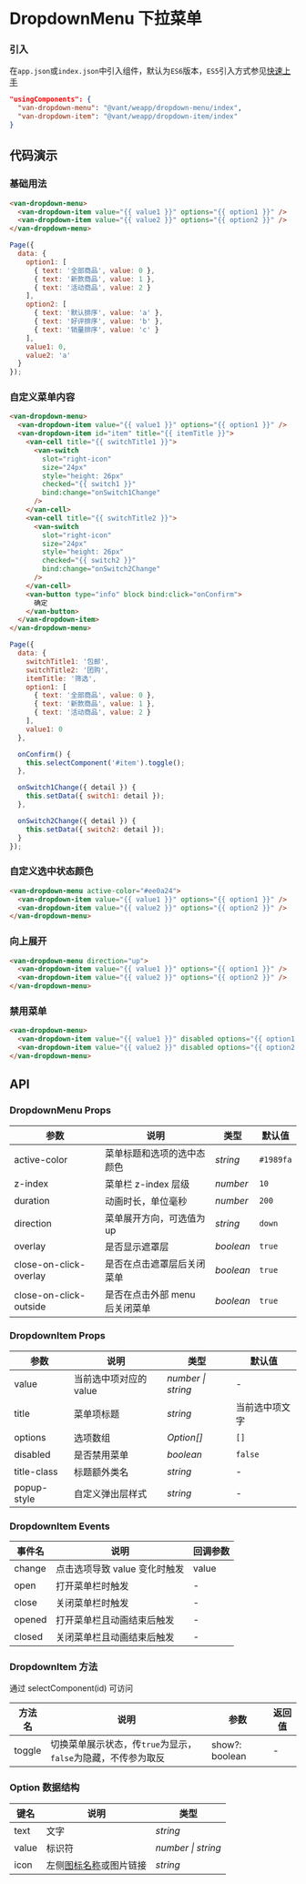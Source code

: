 # DropdownMenu 下拉菜单

### 引入

在`app.json`或`index.json`中引入组件，默认为`ES6`版本，`ES5`引入方式参见[快速上手](#/quickstart)

```json
"usingComponents": {
  "van-dropdown-menu": "@vant/weapp/dropdown-menu/index",
  "van-dropdown-item": "@vant/weapp/dropdown-item/index"
}
```

## 代码演示

### 基础用法

```html
<van-dropdown-menu>
  <van-dropdown-item value="{{ value1 }}" options="{{ option1 }}" />
  <van-dropdown-item value="{{ value2 }}" options="{{ option2 }}" />
</van-dropdown-menu>
```

```js
Page({
  data: {
    option1: [
      { text: '全部商品', value: 0 },
      { text: '新款商品', value: 1 },
      { text: '活动商品', value: 2 }
    ],
    option2: [
      { text: '默认排序', value: 'a' },
      { text: '好评排序', value: 'b' },
      { text: '销量排序', value: 'c' }
    ],
    value1: 0,
    value2: 'a'
  }
});
```

### 自定义菜单内容

```html
<van-dropdown-menu>
  <van-dropdown-item value="{{ value1 }}" options="{{ option1 }}" />
  <van-dropdown-item id="item" title="{{ itemTitle }}">
    <van-cell title="{{ switchTitle1 }}">
      <van-switch
        slot="right-icon"
        size="24px"
        style="height: 26px"
        checked="{{ switch1 }}"
        bind:change="onSwitch1Change"
      />
    </van-cell>
    <van-cell title="{{ switchTitle2 }}">
      <van-switch
        slot="right-icon"
        size="24px"
        style="height: 26px"
        checked="{{ switch2 }}"
        bind:change="onSwitch2Change"
      />
    </van-cell>
    <van-button type="info" block bind:click="onConfirm">
      确定
    </van-button>
  </van-dropdown-item>
</van-dropdown-menu>
```

```js
Page({
  data: {
    switchTitle1: '包邮',
    switchTitle2: '团购',
    itemTitle: '筛选',
    option1: [
      { text: '全部商品', value: 0 },
      { text: '新款商品', value: 1 },
      { text: '活动商品', value: 2 }
    ],
    value1: 0
  },

  onConfirm() {
    this.selectComponent('#item').toggle();
  },

  onSwitch1Change({ detail }) {
    this.setData({ switch1: detail });
  },

  onSwitch2Change({ detail }) {
    this.setData({ switch2: detail });
  }
});
```

### 自定义选中状态颜色

```html
<van-dropdown-menu active-color="#ee0a24">
  <van-dropdown-item value="{{ value1 }}" options="{{ option1 }}" />
  <van-dropdown-item value="{{ value2 }}" options="{{ option2 }}" />
</van-dropdown-menu>
```

### 向上展开

```html
<van-dropdown-menu direction="up">
  <van-dropdown-item value="{{ value1 }}" options="{{ option1 }}" />
  <van-dropdown-item value="{{ value2 }}" options="{{ option2 }}" />
</van-dropdown-menu>
```

### 禁用菜单

```html
<van-dropdown-menu>
  <van-dropdown-item value="{{ value1 }}" disabled options="{{ option1 }}" />
  <van-dropdown-item value="{{ value2 }}" disabled options="{{ option2 }}" />
</van-dropdown-menu>
```

## API

### DropdownMenu Props

| 参数                   | 说明                           | 类型      | 默认值    |
| ---------------------- | ------------------------------ | --------- | --------- |
| active-color           | 菜单标题和选项的选中态颜色     | _string_  | `#1989fa` |
| z-index                | 菜单栏 z-index 层级            | _number_  | `10`      |
| duration               | 动画时长，单位毫秒             | _number_  | `200`     |
| direction              | 菜单展开方向，可选值为 up      | _string_  | `down`    |
| overlay                | 是否显示遮罩层                 | _boolean_ | `true`    |
| close-on-click-overlay | 是否在点击遮罩层后关闭菜单     | _boolean_ | `true`    |
| close-on-click-outside | 是否在点击外部 menu 后关闭菜单 | _boolean_ | `true`    |

### DropdownItem Props

| 参数        | 说明                   | 类型               | 默认值         |
| ----------- | ---------------------- | ------------------ | -------------- |
| value       | 当前选中项对应的 value | _number \| string_ | -              |
| title       | 菜单项标题             | _string_           | 当前选中项文字 |
| options     | 选项数组               | _Option[]_         | `[]`           |
| disabled    | 是否禁用菜单           | _boolean_          | `false`        |
| title-class | 标题额外类名           | _string_           | -              |
| popup-style | 自定义弹出层样式       | _string_           | -              |

### DropdownItem Events

| 事件名 | 说明                          | 回调参数 |
| ------ | ----------------------------- | -------- |
| change | 点击选项导致 value 变化时触发 | value    |
| open   | 打开菜单栏时触发              | -        |
| close  | 关闭菜单栏时触发              | -        |
| opened | 打开菜单栏且动画结束后触发    | -        |
| closed | 关闭菜单栏且动画结束后触发    | -        |

### DropdownItem 方法

通过 selectComponent(id) 可访问

| 方法名 | 说明                                                          | 参数           | 返回值 |
| ------ | ------------------------------------------------------------- | -------------- | ------ |
| toggle | 切换菜单展示状态，传`true`为显示，`false`为隐藏，不传参为取反 | show?: boolean | -      |

### Option 数据结构

| 键名  | 说明                             | 类型               |
| ----- | -------------------------------- | ------------------ |
| text  | 文字                             | _string_           |
| value | 标识符                           | _number \| string_ |
| icon  | 左侧[图标名称](#/icon)或图片链接 | _string_           |
